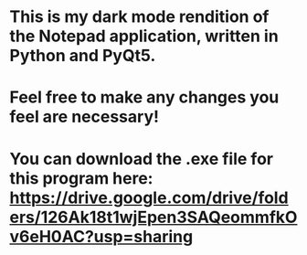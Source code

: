 # This is my dark mode rendition of the Notepad application, written in Python and PyQt5.
# Feel free to make any changes you feel are necessary!
# You can download the .exe file for this program here: https://drive.google.com/drive/folders/126Ak18t1wjEpen3SAQeommfkOv6eH0AC?usp=sharing